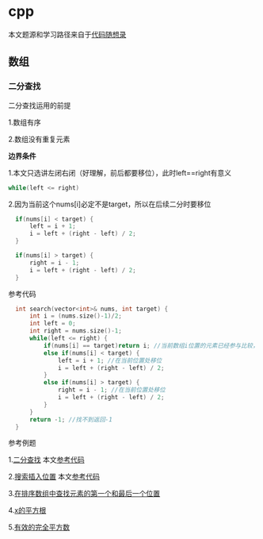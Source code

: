 # cpp

本文题源和学习路径来自于[代码随想录](https://programmercarl.com/)

## 数组
### 二分查找

二分查找运用的前提

  1.数组有序

  2.数组没有重复元素

**边界条件**

  1.本文只选讲左闭右闭（好理解，前后都要移位），此时left==right有意义
  ```cpp
  while(left <= right)
  ```

  2.因为当前这个nums[i]必定不是target，所以在后续二分时要移位
  >     
  ```cpp
    if(nums[i] < target) {
        left = i + 1;
        i = left + (right - left) / 2;
    }
  ```
  >     
  ```cpp
    if(nums[i] > target) {
        right = i - 1; 
        i = left + (right - left) / 2;
    }
  ```

参考代码

  >
  ```cpp
    int search(vector<int>& nums, int target) {
        int i = (nums.size()-1)/2;
        int left = 0;
        int right = nums.size()-1;
        while(left <= right) { 
            if(nums[i] == target)return i; //当前数组i位置的元素已经参与比较，所以后续二分需要移位(+1/-1)
            else if(nums[i] < target) {
                left = i + 1; //在当前位置处移位
                i = left + (right - left) / 2;
            }
            else if(nums[i] > target) {
                right = i - 1; //在当前位置处移位
                i = left + (right - left) / 2;
            }
        }
        return -1; //找不到返回-1
    }
  ```

参考例题

1.[二分查找](https://leetcode.cn/problems/binary-search/)
本文[参考代码](https://github.com/huawg2000/cpp/blob/leetcode/src/704%E4%BA%8C%E5%88%86%E6%9F%A5%E6%89%BE.cpp)

2.[搜索插入位置](https://leetcode.cn/problems/search-insert-position/)
本文[参考代码](https://github.com/huawg2000/cpp/blob/leetcode/src/34%E5%9C%A8%E6%8E%92%E5%BA%8F%E6%95%B0%E7%BB%84%E4%B8%AD%E6%9F%A5%E6%89%BE%E5%85%83%E7%B4%A0%E7%9A%84%E7%AC%AC%E4%B8%80%E4%B8%AA%E5%92%8C%E6%9C%80%E5%90%8E%E4%B8%80%E4%B8%AA%E4%BD%8D%E7%BD%AE.cpp)

3.[在排序数组中查找元素的第一个和最后一个位置](https://leetcode.cn/problems/find-first-and-last-position-of-element-in-sorted-array/)

4.[x的平方根](https://leetcode.cn/problems/sqrtx/)

5.[有效的完全平方数](https://leetcode.cn/problems/valid-perfect-square/)